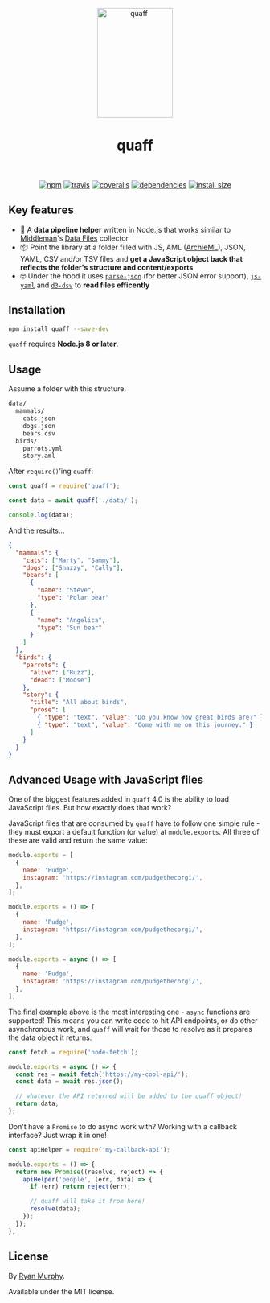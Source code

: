 <p align="center">
  <img src="https://i.imgur.com/yC80ftQ.png" width="150" height="217" alt="quaff">
</p>
<h1 align="center">
  quaff
</h1>
<p align="center">
  <br><br>
  <a href="https://www.npmjs.org/package/quaff"><img src="https://img.shields.io/npm/v/quaff.svg?style=flat" alt="npm"></a>
  <a href="https://travis-ci.org/rdmurphy/quaff"><img src="https://travis-ci.org/rdmurphy/quaff.svg?branch=master" alt="travis"></a>
  <a href="https://coveralls.io/github/rdmurphy/quaff?branch=master"><img src="https://coveralls.io/repos/rdmurphy/quaff/badge.svg?branch=master&service=github" alt="coveralls"></a>
  <a href="https://david-dm.org/rdmurphy/quaff"><img src="https://david-dm.org/rdmurphy/quaff/status.svg" alt="dependencies"></a>
  <a href="https://packagephobia.now.sh/result?p=quaff"><img src="https://packagephobia.now.sh/badge?p=quaff" alt="install size"></a>
</p>

## Key features

- 🚚 A **data pipeline helper** written in Node.js that works similar to [Middleman](https://middlemanapp.com/)'s [Data Files](https://middlemanapp.com/advanced/data_files/) collector
- 📦 Point the library at a folder filled with JS, AML ([ArchieML](http://archieml.org)), JSON, YAML, CSV and/or TSV files and **get a JavaScript object back that reflects the folder's structure and content/exports**
- 🤓 Under the hood it uses [`parse-json`](https://github.com/sindresorhus/parse-json) (for better JSON error support), [`js-yaml`](https://github.com/nodeca/js-yaml) and [`d3-dsv`](https://github.com/d3/d3-dsv) to **read files efficently**

## Installation

```sh
npm install quaff --save-dev
```

`quaff` requires **Node.js 8 or later**.

## Usage

Assume a folder with this structure.

```txt
data/
  mammals/
    cats.json
    dogs.json
    bears.csv
  birds/
    parrots.yml
    story.aml
```

After `require()`'ing `quaff`:

```js
const quaff = require('quaff');

const data = await quaff('./data/');

console.log(data);
```

And the results...

```json
{
  "mammals": {
    "cats": ["Marty", "Sammy"],
    "dogs": ["Snazzy", "Cally"],
    "bears": [
      {
        "name": "Steve",
        "type": "Polar bear"
      },
      {
        "name": "Angelica",
        "type": "Sun bear"
      }
    ]
  },
  "birds": {
    "parrots": {
      "alive": ["Buzz"],
      "dead": ["Moose"]
    },
    "story": {
      "title": "All about birds",
      "prose": [
        { "type": "text", "value": "Do you know how great birds are?" },
        { "type": "text", "value": "Come with me on this journey." }
      ]
    }
  }
}
```

## Advanced Usage with JavaScript files

One of the biggest features added in `quaff` 4.0 is the ability to load JavaScript files. But how exactly does that work?

JavaScript files that are consumed by `quaff` have to follow one simple rule - they must export a default function (or value) at `module.exports`. All three of these are valid and return the same value:

```js
module.exports = [
  {
    name: 'Pudge',
    instagram: 'https://instagram.com/pudgethecorgi/',
  },
];
```

```js
module.exports = () => [
  {
    name: 'Pudge',
    instagram: 'https://instagram.com/pudgethecorgi/',
  },
];
```

```js
module.exports = async () => [
  {
    name: 'Pudge',
    instagram: 'https://instagram.com/pudgethecorgi/',
  },
];
```

The final example above is the most interesting one - `async` functions are supported! This means you can write code to hit API endpoints, or do other asynchronous work, and `quaff` will wait for those to resolve as it prepares the data object it returns.

```js
const fetch = require('node-fetch');

module.exports = async () => {
  const res = await fetch('https://my-cool-api/');
  const data = await res.json();

  // whatever the API returned will be added to the quaff object!
  return data;
};
```

Don't have a `Promise` to do async work with? Working with a callback interface? Just wrap it in one!

```js
const apiHelper = require('my-callback-api');

module.exports = () => {
  return new Promise((resolve, reject) => {
    apiHelper('people', (err, data) => {
      if (err) return reject(err);

      // quaff will take it from here!
      resolve(data);
    });
  });
};
```

## License

By [Ryan Murphy](https://twitter.com/rdmurphy).

Available under the MIT license.
